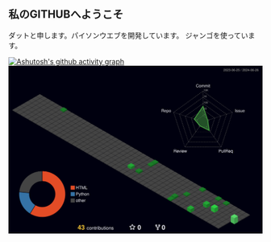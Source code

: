 ## 私のGITHUBへようこそ

ダットと申します。パイソンウエブを開発しています。
ジャンゴを使っています。

[![Ashutosh's github activity graph](https://github-readme-activity-graph.vercel.app/graph?username=datnq-glinteco&theme=react-dark)](https://github.com/ashutosh00710/github-readme-activity-graph)
![](./profile-3d-contrib/profile-night-green.svg)
